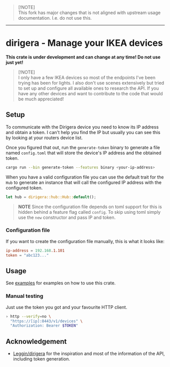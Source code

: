 > [!NOTE]\
> This fork has major changes that is not aligned with upstream
> usage documentation.
> I.e. do not use this.

---

# dirigera - Manage your IKEA devices

**This crate is under development and can change at any time! Do not use just
yet!**

> [!NOTE]\
> I only have a few IKEA devices so most of the endpoints I've been trying has
> been for lights. I also don't use scenes extensively but tried to set up and
> configure all available ones to research the API.
> If you have any other devices and want to contribute to the code that would be
> much appreciated!

## Setup

To communicate with the Dirigera device you need to know its IP address and
obtain a token. I can't help you find the IP but usually you can see this by
looking at your routers device list.

Once you figured that out, run the `generate-token` binary to generate a file
named `config.toml` that will store the device's IP address and the obtained
token.

```sh
cargo run --bin generate-token --features binary <your-ip-address>
```

When you have a valid configuration file you can use the default trait for the
`Hub` to generate an instance that will call the configured IP address with the
configured token.

```rust
let hub = dirigera::hub::Hub::default();
```

> **NOTE** Since the configuration file depends on toml support for this is
> hidden behind a feature flag called `config`. To skip using toml simply use
> the `new` constructor and pass IP and token.

### Configuration file

If you want to create the configuration file manually, this is what it looks
like:

```toml
ip-address = 192.168.1.101
token = "abc123..."
```

## Usage

See [examples](examples) for examples on how to use this crate.

### Manual testing

Just use the token you got and your favourite HTTP client.

```sh
› http --verify=no \
  "https://[ip]:8443/v1/devices" \
  "Authorization: Bearer $TOKEN"
```

## Acknowledgement

- [Leggin/dirigera](https://github.com/Leggin/dirigera) for the inspiration and
  most of the information of the API, including token generation.
